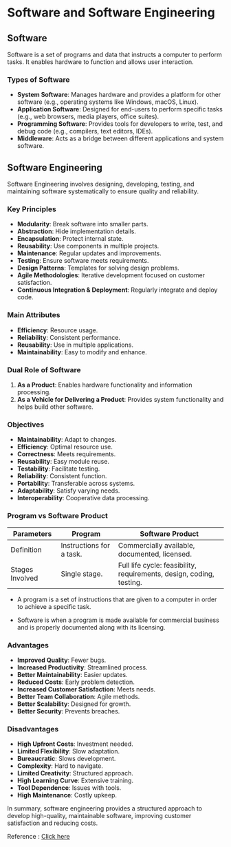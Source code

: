 # Software and Software Engineering

## Software

Software is a set of programs and data that instructs a computer to perform tasks. It enables hardware to function and allows user interaction.

### Types of Software

- **System Software**: Manages hardware and provides a platform for other software (e.g., operating systems like Windows, macOS, Linux).
- **Application Software**: Designed for end-users to perform specific tasks (e.g., web browsers, media players, office suites).
- **Programming Software**: Provides tools for developers to write, test, and debug code (e.g., compilers, text editors, IDEs).
- **Middleware**: Acts as a bridge between different applications and system software.

## Software Engineering

Software Engineering involves designing, developing, testing, and maintaining software systematically to ensure quality and reliability.

### Key Principles

- **Modularity**: Break software into smaller parts.
- **Abstraction**: Hide implementation details.
- **Encapsulation**: Protect internal state.
- **Reusability**: Use components in multiple projects.
- **Maintenance**: Regular updates and improvements.
- **Testing**: Ensure software meets requirements.
- **Design Patterns**: Templates for solving design problems.
- **Agile Methodologies**: Iterative development focused on customer satisfaction.
- **Continuous Integration & Deployment**: Regularly integrate and deploy code.

### Main Attributes

- **Efficiency**: Resource usage.
- **Reliability**: Consistent performance.
- **Reusability**: Use in multiple applications.
- **Maintainability**: Easy to modify and enhance.

### Dual Role of Software

1. **As a Product**: Enables hardware functionality and information processing.
2. **As a Vehicle for Delivering a Product**: Provides system functionality and helps build other software.

### Objectives

- **Maintainability**: Adapt to changes.
- **Efficiency**: Optimal resource use.
- **Correctness**: Meets requirements.
- **Reusability**: Easy module reuse.
- **Testability**: Facilitate testing.
- **Reliability**: Consistent function.
- **Portability**: Transferable across systems.
- **Adaptability**: Satisfy varying needs.
- **Interoperability**: Cooperative data processing.

### Program vs Software Product

| Parameters      | Program                  | Software Product                                                     |
| --------------- | ------------------------ | -------------------------------------------------------------------- |
| Definition      | Instructions for a task. | Commercially available, documented, licensed.                        |
| Stages Involved | Single stage.            | Full life cycle: feasibility, requirements, design, coding, testing. |

- A program is a set of instructions that are given to a computer in order to achieve a specific task.

- Software is when a program is made available for commercial business and is properly documented along with its licensing.

### Advantages

- **Improved Quality**: Fewer bugs.
- **Increased Productivity**: Streamlined process.
- **Better Maintainability**: Easier updates.
- **Reduced Costs**: Early problem detection.
- **Increased Customer Satisfaction**: Meets needs.
- **Better Team Collaboration**: Agile methods.
- **Better Scalability**: Designed for growth.
- **Better Security**: Prevents breaches.

### Disadvantages

- **High Upfront Costs**: Investment needed.
- **Limited Flexibility**: Slow adaptation.
- **Bureaucratic**: Slows development.
- **Complexity**: Hard to navigate.
- **Limited Creativity**: Structured approach.
- **High Learning Curve**: Extensive training.
- **Tool Dependence**: Issues with tools.
- **High Maintenance**: Costly upkeep.

In summary, software engineering provides a structured approach to develop high-quality, maintainable software, improving customer satisfaction and reducing costs.

Reference : [Click here](https://www.geeksforgeeks.org/software-engineering-introduction-to-software-engineering/)

